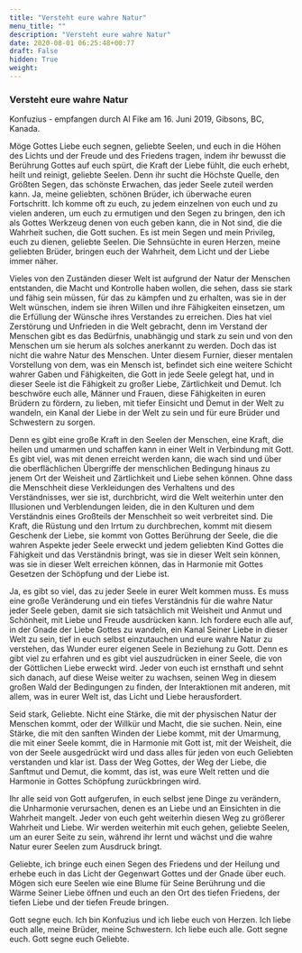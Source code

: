 ```yaml
---
title: "Versteht eure wahre Natur"
menu_title: ""
description: "Versteht eure wahre Natur"
date: 2020-08-01 06:25:48+00:77
draft: False
hidden: True
weight:
---
```

### Versteht eure wahre Natur

Konfuzius - empfangen durch Al Fike am 16. Juni 2019, Gibsons, BC, Kanada.

Möge Gottes Liebe euch segnen, geliebte Seelen, und euch in die Höhen des Lichts und der Freude und des Friedens tragen, indem ihr bewusst die Berührung Gottes auf euch spürt, die Kraft der Liebe fühlt, die euch erhebt, heilt und reinigt, geliebte Seelen. Denn ihr sucht die Höchste Quelle, den Größten Segen, das schönste Erwachen, das jeder Seele zuteil werden kann. Ja, meine geliebten, schönen Brüder, ich überwache euren Fortschritt. Ich komme oft zu euch, zu jedem einzelnen von euch und zu vielen anderen, um euch zu ermutigen und den Segen zu bringen, den ich als Gottes Werkzeug denen von euch geben kann, die in Not sind, die die Wahrheit suchen, die Gott suchen. Es ist mein Segen und mein Privileg, euch zu dienen, geliebte Seelen. Die Sehnsüchte in euren Herzen, meine geliebten Brüder, bringen euch der Wahrheit, dem Licht und der Liebe immer näher.

Vieles von den Zuständen dieser Welt ist aufgrund der Natur der Menschen entstanden, die Macht und Kontrolle haben wollen, die sehen, dass sie stark und fähig sein müssen, für das zu kämpfen und zu erhalten, was sie in der Welt wünschen, indem sie ihren Willen und ihre Fähigkeiten einsetzen, um die Erfüllung der Wünsche ihres Verstandes zu erreichen. Dies hat viel Zerstörung und Unfrieden in die Welt gebracht, denn im Verstand der Menschen gibt es das Bedürfnis, unabhängig und stark zu sein und von den Menschen um sie herum als solches anerkannt zu werden. Doch das ist nicht die wahre Natur des Menschen. Unter diesem Furnier, dieser mentalen Vorstellung von dem, was ein Mensch ist, befindet sich eine weitere Schicht wahrer Gaben und Fähigkeiten, die Gott in jede Seele gelegt hat, und in dieser Seele ist die Fähigkeit zu großer Liebe, Zärtlichkeit und Demut. Ich beschwöre euch alle, Männer und Frauen, diese Fähigkeiten in euren Brüdern zu fördern, zu lieben, mit tiefer Einsicht und Demut in der Welt zu wandeln, ein Kanal der Liebe in der Welt zu sein und für eure Brüder und Schwestern zu sorgen.

Denn es gibt eine große Kraft in den Seelen der Menschen, eine Kraft, die heilen und umarmen und schaffen kann in einer Welt in Verbindung mit Gott. Es gibt viel, was mit denen erreicht werden kann, die wach sind und über die oberflächlichen Übergriffe der menschlichen Bedingung hinaus zu jenem Ort der Weisheit und Zärtlichkeit und Liebe sehen können. Ohne dass die Menschheit diese Verkleidungen des Verhaltens und des Verständnisses, wer sie ist, durchbricht, wird die Welt weiterhin unter den Illusionen und Verblendungen leiden, die in den Kulturen und dem Verständnis eines Großteils der Menschheit so weit verbreitet sind. Die Kraft, die Rüstung und den Irrtum zu durchbrechen, kommt mit diesem Geschenk der Liebe, sie kommt von Gottes Berührung der Seele, die die wahren Aspekte jeder Seele erweckt und jedem geliebten Kind Gottes die Fähigkeit und das Verständnis bringt, was sie in dieser Welt sein können, was sie in dieser Welt erreichen können, das in Harmonie mit Gottes Gesetzen der Schöpfung und der Liebe ist.

Ja, es gibt so viel, das zu jeder Seele in eurer Welt kommen muss. Es muss eine große Veränderung und ein tiefes Verständnis für die wahre Natur jeder Seele geben, damit sie sich tatsächlich mit Weisheit und Anmut und Schönheit, mit Liebe und Freude ausdrücken kann. Ich fordere euch alle auf, in der Gnade der Liebe Gottes zu wandeln, ein Kanal Seiner Liebe in dieser Welt zu sein, tief in euch selbst einzutauchen und eure wahre Natur zu verstehen, das Wunder eurer eigenen Seele in Beziehung zu Gott. Denn es gibt viel zu erfahren und es gibt viel auszudrücken in einer Seele, die von der Göttlichen Liebe erweckt wird. Jeder von euch ist ernsthaft und sehnt sich danach, auf diese Weise weiter zu wachsen, seinen Weg in diesem großen Wald der Bedingungen zu finden, der Interaktionen mit anderen, mit allem, was in eurer Welt ist, das Licht und Liebe herausfordert.

Seid stark, Geliebte. Nicht eine Stärke, die mit der physischen Natur der Menschen kommt, oder der Willkür und Macht, die sie suchen. Nein, eine Stärke, die mit den sanften Winden der Liebe kommt, mit der Umarmung, die mit einer Seele kommt, die in Harmonie mit Gott ist, mit der Weisheit, die von der Seele ausgedrückt wird und dass alles für jeden von euch Geliebten verstanden und klar ist. Dass der Weg Gottes, der Weg der Liebe, die Sanftmut und Demut, die kommt, das ist, was eure Welt retten und die Harmonie in Gottes Schöpfung zurückbringen wird.

Ihr alle seid von Gott aufgerufen, in euch selbst jene Dinge zu verändern, die Unharmonie verursachen, denen es an Liebe und an Einsichten in die Wahrheit mangelt. Jeder von euch geht weiterhin diesen Weg zu größerer Wahrheit und Liebe. Wir werden weiterhin mit euch gehen, geliebte Seelen, um an eurer Seite zu sein, während ihr lernt und wächst und die wahre Natur eurer Seelen zum Ausdruck bringt.

Geliebte, ich bringe euch einen Segen des Friedens und der Heilung und erhebe euch in das Licht der Gegenwart Gottes und der Gnade über euch. Mögen sich eure Seelen wie eine Blume für Seine Berührung und die Wärme Seiner Liebe öffnen und euch an den Ort des tiefen Friedens, der tiefen Liebe und der tiefen Freude bringen.

Gott segne euch. Ich bin Konfuzius und ich liebe euch von Herzen. Ich liebe euch alle, meine Brüder, meine Schwestern. Ich liebe euch alle. Gott segne euch. Gott segne euch Geliebte.
